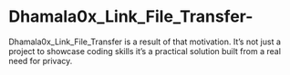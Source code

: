 # Dhamala0x_Link_File_Transfer-
Dhamala0x_Link_File_Transfer is a result of that motivation. It’s not just a project to showcase coding skills it’s a practical solution built from a real need for privacy.
